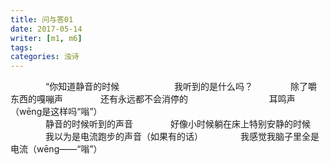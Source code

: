 ```yaml
---
title: 问与答01
date: 2017-05-14
writer: [m1, m6]
tags:
categories: 浊诗
---
```

　　　　“你知道静音的时候
　　　　　　我听到的是什么吗？
　　　　除了嚼东西的嘎嘣声
　　　　还有永远都不会消停的
　　　　　　　　　耳鸣声（wēng是这样吗“嗡”）<br/>
　　　　静音的时候听到的声音
　　　　好像小时候躺在床上特别安静的时候
　　　　我以为是电流跑步的声音（如果有的话）
　　　　我感觉我脑子里全是电流（wēng——“嗡”）
